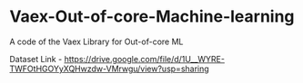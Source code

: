# Vaex-Out-of-core-Machine-learning

A code of the Vaex Library for Out-of-core ML

Dataset Link - https://drive.google.com/file/d/1U__WYRE-TWFOtHGOYyXQHwzdw-VMrwgu/view?usp=sharing
